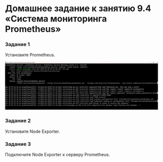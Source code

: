 # Домашнее задание к занятию 9.4 «Система мониторинга Prometheus»

### Задание 1
Установите Prometheus.

![Скриншот hosts Zabbix](https://github.com/AfterHero/srlb-homework9.4/blob/srlb-14/%D0%A1%D0%BA%D1%80%D0%B8%D0%BD%D1%88%D0%BE%D1%82%2020-03-2023%20132259.jpg)

### Задание 2
Установите Node Exporter.

### Задание 3
Подключите Node Exporter к серверу Prometheus.




